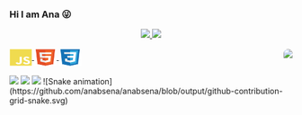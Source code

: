 ### Hi I am Ana 😜
<div align="center">
  <a href="https://github.com/anabsena">
  <img height="160em" src="https://github-readme-stats.vercel.app/api?username=anabsena&show_icons=false&theme=dracula&include_all_commits=true&count_private=true"/>
  <img height="160em" src="https://github-readme-stats.vercel.app/api/top-langs/?username=anabsena&layout=compact&langs_count=7&theme=dracula"/>
</div>
  <div style="display: inline_block"><br>
  <img align="center" alt="Ana-Js" height="30" width="40" src="https://raw.githubusercontent.com/devicons/devicon/master/icons/javascript/javascript-plain.svg">
  <img align="center" alt="Ana-HTML" height="30" width="40" src="https://raw.githubusercontent.com/devicons/devicon/master/icons/html5/html5-original.svg">
  <img align="center" alt="Ana-CSS" height="30" width="40" src="https://raw.githubusercontent.com/devicons/devicon/master/icons/css3/css3-original.svg">
  <a href="#"><img align="right" src="https://i.picasion.com/pic92/744b63ccc98beb927d8453630581193c.gif" height="150" style="border-radius:50px; alt="Ana-pic" /></a><br /><a href="#"></a>
</div>
  <br>
  <a href="https://www.instagram.com/ana_beatriz_sena/" target="_blank"><img src="https://img.shields.io/badge/-Instagram-%23E4405F?style=for-the-badge&logo=instagram&logoColor=white" target="_blank"></a>
  <a href = "mailto:anabsenaf@gmail.com"><img src="https://img.shields.io/badge/-Gmail-%23333?style=for-the-badge&logo=gmail&logoColor=white" target="_blank"></a>
  <a href="https://www.linkedin.com/in/ana-beatriz-sena-546b6722a/" target="_blank"><img src="https://img.shields.io/badge/-LinkedIn-%230077B5?style=for-the-badge&logo=linkedin&logoColor=white" target="_blank"></a> 
![Snake animation](https://github.com/anabsena/anabsena/blob/output/github-contribution-grid-snake.svg)
